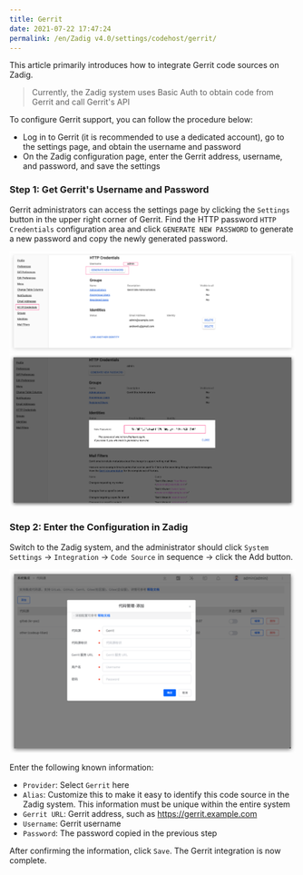 ```yaml
---
title: Gerrit
date: 2021-07-22 17:47:24
permalink: /en/Zadig v4.0/settings/codehost/gerrit/
---
```


This article primarily introduces how to integrate Gerrit code sources on Zadig.

> Currently, the Zadig system uses Basic Auth to obtain code from Gerrit and call Gerrit's API

To configure Gerrit support, you can follow the procedure below:

- Log in to Gerrit (it is recommended to use a dedicated account), go to the settings page, and obtain the username and password
- On the Zadig configuration page, enter the Gerrit address, username, and password, and save the settings

### Step 1: Get Gerrit's Username and Password

Gerrit administrators can access the settings page by clicking the `Settings` button in the upper right corner of Gerrit. Find the HTTP password `HTTP Credentials` configuration area and click `GENERATE NEW PASSWORD` to generate a new password and copy the newly generated password.

![gerrit-settings](../../../../_images/gerrit1.png)
![gerrit-generate-password](../../../../_images/gerrit2.png)

### Step 2: Enter the Configuration in Zadig

Switch to the Zadig system, and the administrator should click `System Settings` -> `Integration` -> `Code Source` in sequence -> click the Add button.

![gerrit-integration](../../../../_images/gerrit3.png)

Enter the following known information:

- `Provider`: Select `Gerrit` here
- `Alias`: Customize this to make it easy to identify this code source in the Zadig system. This information must be unique within the entire system
- `Gerrit URL`: Gerrit address, such as https://gerrit.example.com
- `Username`: Gerrit username
- `Password`: The password copied in the previous step

After confirming the information, click `Save`. The Gerrit integration is now complete.